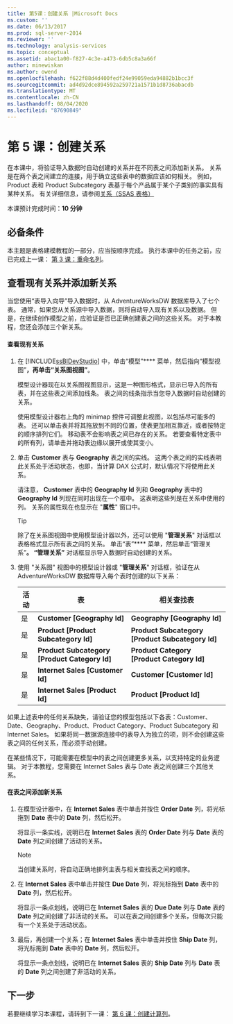 ```yaml
---
title: 第5课：创建关系 |Microsoft Docs
ms.custom: ''
ms.date: 06/13/2017
ms.prod: sql-server-2014
ms.reviewer: ''
ms.technology: analysis-services
ms.topic: conceptual
ms.assetid: abac1a00-f827-4c3e-a473-6db5c8a3a66f
author: minewiskan
ms.author: owend
ms.openlocfilehash: f622f88d4d400fedf24e99059eda94882b1bcc3f
ms.sourcegitcommit: ad4d92dce894592a259721a1571b1d8736abacdb
ms.translationtype: MT
ms.contentlocale: zh-CN
ms.lasthandoff: 08/04/2020
ms.locfileid: "87690849"
---
```

# <a name="lesson-5-create-relationships"></a>第 5 课：创建关系
  在本课中，将验证导入数据时自动创建的关系并在不同表之间添加新关系。 关系是在两个表之间建立的连接，用于确立这些表中的数据应该如何相关。 例如，Product 表和 Product Subcategory 表基于每个产品属于某个子类别的事实具有某种关系。 有关详细信息，请参阅[关系（SSAS 表格）](tabular-models/relationships-ssas-tabular.md)  
  
 本课预计完成时间：**10 分钟**  
  
## <a name="prerequisites"></a>必备条件  
 本主题是表格建模教程的一部分，应当按顺序完成。 执行本课中的任务之前，应已完成上一课： [第 3 课：重命名列](rename-columns.md)。  
  
## <a name="review-existing-relationships-and-add-new-relationships"></a>查看现有关系并添加新关系  
 当您使用“表导入向导”导入数据时，从 AdventureWorksDW 数据库导入了七个表。 通常，如果您从关系源中导入数据，则将自动导入现有关系以及数据。 但是，在继续创作模型之前，应验证是否已正确创建表之间的这些关系。 对于本教程，您还会添加三个新关系。  
  
#### <a name="to-review-existing-relationships"></a>查看现有关系  
  
1.  在 [!INCLUDE[ssBIDevStudio](../includes/ssbidevstudio-md.md)] 中，单击“模型”**** 菜单，然后指向“模型视图”****，再单击“关系图视图”****。  
  
     模型设计器现在以关系图视图显示，这是一种图形格式，显示已导入的所有表，并在这些表之间添加线条。 表之间的线条指示当您导入数据时自动创建的关系。  
  
     使用模型设计器右上角的 minimap 控件可调整此视图，以包括尽可能多的表。 还可以单击表并将其拖放到不同的位置，使表更加相互靠近，或者按特定的顺序排列它们。 移动表不会影响表之间已存在的关系。 若要查看特定表中的所有列，请单击并拖动表边缘以展开或使其变小。  
  
2.  单击 **Customer** 表与 **Geography** 表之间的实线。 这两个表之间的实线表明此关系处于活动状态，也即，当计算 DAX 公式时，默认情况下将使用此关系。  
  
     请注意， **Customer** 表中的 **Geography Id** 列和 **Geography** 表中的 **Geography Id** 列现在同时出现在一个框中。 这表明这些列是在关系中使用的列。 关系的属性现在也显示在 "**属性**" 窗口中。  
  
    > [!TIP]  
    >  除了在关系图视图中使用模型设计器以外，还可以使用 "**管理关系**" 对话框以表格格式显示所有表之间的关系。 单击“表”**** 菜单，然后单击“管理关系”****。 “管理关系”**** 对话框显示导入数据时自动创建的关系。  
  
3.  使用 "关系图" 视图中的模型设计器或 "**管理关系**" 对话框，验证在从 AdventureWorksDW 数据库导入每个表时创建的以下关系：  
  
    |活动|表|相关查找表|  
    |------------|-----------|--------------------------|  
    |是|**Customer [Geography Id]**|**Geography [Geography Id]**|  
    |是|**Product [Product Subcategory Id]**|**Product Subcategory [Product Subcategory Id]**|  
    |是|**Product Subcategory [Product Category Id]**|**Product Category [Product Category Id]**|  
    |是|**Internet Sales [Customer Id]**|**Customer [Customer Id]**|  
    |是|**Internet Sales [Product Id]**|**Product [Product Id]**|  
  
 如果上述表中的任何关系缺失，请验证您的模型包括以下各表：Customer、Date、Geography、Product、Product Category、Product Subcategory 和 Internet Sales。 如果将同一数据源连接中的表导入为独立的项，则不会创建这些表之间的任何关系，而必须手动创建。  
  
 在某些情况下，可能需要在模型中的表之间创建更多关系，以支持特定的业务逻辑。 对于本教程，您需要在 Internet Sales 表与 Date 表之间创建三个其他关系。  
  
#### <a name="to-add-new-relationships-between-tables"></a>在表之间添加新关系  
  
1.  在模型设计器中，在 **Internet Sales** 表中单击并按住 **Order Date** 列，将光标拖到 **Date** 表中的 **Date** 列，然后松开。  
  
     将显示一条实线，说明已在 **Internet Sales** 表的 **Order Date** 列与 **Date** 表的 **Date** 列之间创建了活动的关系。  
  
    > [!NOTE]  
    >  当创建关系时，将自动正确地排列主表与相关查找表之间的顺序。  
  
2.  在 **Internet Sales** 表中单击并按住 **Due Date** 列，将光标拖到 **Date** 表中的 **Date** 列，然后松开。  
  
     将显示一条点划线，说明已在 **Internet Sales** 表的 **Due Date** 列与 **Date** 表的 **Date** 列之间创建了非活动的关系。 可以在表之间创建多个关系，但每次只能有一个关系处于活动状态。  
  
3.  最后，再创建一个关系；在 **Internet Sales** 表中单击并按住 **Ship Date** 列，将光标拖到 **Date** 表中的 **Date** 列，然后松开。  
  
     将显示一条点划线，说明已在 **Internet Sales** 表的 **Ship Date** 列与 **Date** 表的 **Date** 列之间创建了非活动的关系。  
  
## <a name="next-step"></a>下一步  
 若要继续学习本课程，请转到下一课： [第 6 课：创建计算列](lesson-5-create-calculated-columns.md)。  
  
  
